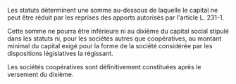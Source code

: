   
Les statuts déterminent une somme au-dessous de laquelle le capital ne peut être réduit par les reprises des apports autorisés par l'article L. 231-1.   

  
Cette somme ne pourra être inférieure ni au dixième du capital social stipulé dans les statuts ni, pour les sociétés autres que coopératives, au montant minimal du capital exigé pour la forme de la société considérée par les dispositions législatives la régissant.   

  
Les sociétés coopératives sont définitivement constituées après le versement du dixième.  
